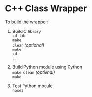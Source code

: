 # C++ Class Wrapper

To build the wrapper:

1. Build C library<br>
    <code>cd lib</code><br>
    <code>make clean</code> *(optional)*<br>
    <code>make</code><br>
    <code>cd ..</code>

2. Build Python module using Cython<br>
   <code>make clean</code>  *(optional)*<br>
   <code>make</code>

3. Test Python module<br>
   <code>nose2</code>
